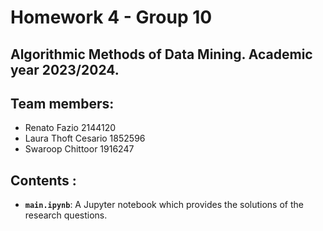 # Homework 4 - Group 10 
## Algorithmic Methods of Data Mining. Academic year 2023/2024.

## Team members:
* Renato Fazio 2144120
* Laura Thoft Cesario 1852596
* Swaroop Chittoor 1916247

## Contents :
* __`main.ipynb`__:
A Jupyter notebook which provides the solutions of the research questions.
